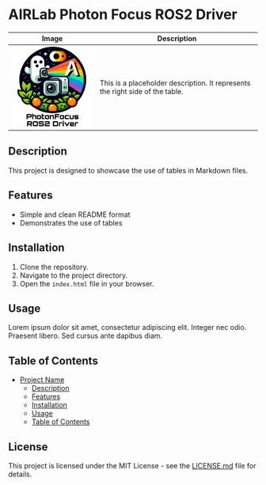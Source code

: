 # AIRLab Photon Focus ROS2 Driver

<div align="center">
  
| Image                                   | Description                         |
| --------------------------------------- | ----------------------------------- |
| <img src="img/logo.jpeg" width="250">   | This is a placeholder description. It represents the right side of the table. |

</div>

## Description

This project is designed to showcase the use of tables in Markdown files.

## Features

- Simple and clean README format
- Demonstrates the use of tables

## Installation

1. Clone the repository.
2. Navigate to the project directory.
3. Open the `index.html` file in your browser.

## Usage

Lorem ipsum dolor sit amet, consectetur adipiscing elit. Integer nec odio. Praesent libero. Sed cursus ante dapibus diam.

## Table of Contents

- [Project Name](#project-name)
  - [Description](#description)
  - [Features](#features)
  - [Installation](#installation)
  - [Usage](#usage)
  - [Table of Contents](#table-of-contents)

## License

This project is licensed under the MIT License - see the [LICENSE.md](LICENSE.md) file for details.

